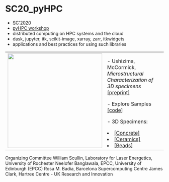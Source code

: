 # SC20_pyHPC

-	[SC'2020](https://sc20.supercomputing.org/attend/schedule/)
- [pyHPC workshop](https://pyhpc.io/)
- distributed computing on HPC systems and the cloud
- dask, jupyter, itk, scikit-image, xarray, zarr, itkwidgets
- applications and best practices for using such libraries


<table border="0">
 <tr>
    <td><img src="https://github.com/dani-lbnl/SC20_pyHPC/blob/master/img/sc20_logo.png" width="300">
    </td>
    <td>
     <p>
      - Ushizima, McCormick, <i> Microstructural Characterization of 3D specimens </i> <a href="https://github.com/dani-lbnl/SC20_pyHPC/blob/master/SC20preprint.pdf">[preprint]</a> <p>
      - Explore Samples <a href="https://github.com/dani-lbnl/SC20_pyHPC/tree/master/code">[code]</a> <p>
      - 3D Specimens: <p>
        <li> <a href="https://zenodo.org/record/3890837#.Xue18WpKiA1">[Concrete]</a> 
        <li> <a href="">[Ceramics]</a>
        <li> <a href="">[Beads]</a>
      </td>
 </tr>
</table>

Organizing Committee
William Scullin, Laboratory for Laser Energetics, University of Rochester
Neelofer Banglawala, EPCC, University of Edinburgh (EPCC)
Rosa M. Badia, Barcelona Supercomputing Centre
James Clark, Hartree Centre - UK Research and Innovation

